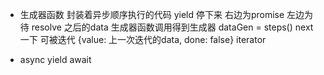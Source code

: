 * 生成器函数 封装着异步顺序执行的代码
yield 停下来 右边为promise 左边为待 resolve 之后的data
生成器函数调用得到生成器 dataGen = steps()
next 一下 可被迭代
{value: 上一次迭代的data, done: false}
iterator

* async
yield await